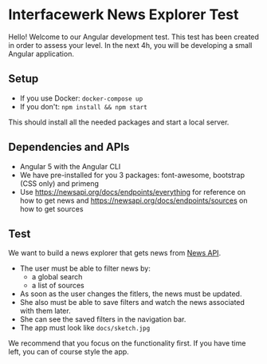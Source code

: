 # Interfacewerk News Explorer Test

Hello! Welcome to our Angular development test. This test has been created in order to assess your level.
In the next 4h, you will be developing a small Angular application.

## Setup

* If you use Docker: `docker-compose up`
* If you don't: `npm install && npm start`

This should install all the needed packages and start a local server.

## Dependencies and APIs

* Angular 5 with the Angular CLI
* We have pre-installed for you 3 packages: font-awesome, bootstrap (CSS only) and primeng
* Use https://newsapi.org/docs/endpoints/everything for reference on how to get news and https://newsapi.org/docs/endpoints/sources on how to get sources

## Test

We want to build a news explorer that gets news from [News API](https://newsapi.org/).

* The user must be able to filter news by:
  * a global search
  * a list of sources
* As soon as the user changes the fitlers, the news must be updated.
* She also must be able to save filters and watch the news associated with them later.
* She can see the saved filters in the navigation bar.
* The app must look like `docs/sketch.jpg`

We recommend that you focus on the functionality first. If you have time left, you can of course style the app.

